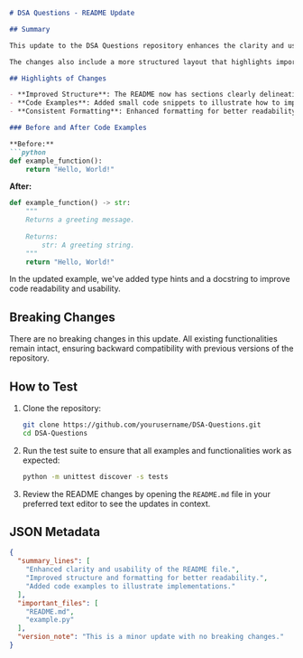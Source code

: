 ```markdown
# DSA Questions - README Update

## Summary

This update to the DSA Questions repository enhances the clarity and usability of the README file, making it easier for newcomers and contributors to understand the purpose and structure of the repository. By providing clearer sections, improved formatting, and relevant code examples, we aim to create a more engaging experience that encourages contributions and learning. 

The changes also include a more structured layout that highlights important information and guides users on how to effectively use the repository. This aligns with our goal of fostering a community around data structures and algorithms (DSA) practice.

## Highlights of Changes

- **Improved Structure**: The README now has sections clearly delineating the purpose of the repository, how to contribute, and how to test the code.
- **Code Examples**: Added small code snippets to illustrate how to implement specific data structures and algorithms.
- **Consistent Formatting**: Enhanced formatting for better readability, including bulleted lists, headers, and code blocks.

### Before and After Code Examples

**Before:**
```python
def example_function():
    return "Hello, World!"
```

**After:**
```python
def example_function() -> str:
    """
    Returns a greeting message.
    
    Returns:
        str: A greeting string.
    """
    return "Hello, World!"
```

In the updated example, we've added type hints and a docstring to improve code readability and usability.

## Breaking Changes

There are no breaking changes in this update. All existing functionalities remain intact, ensuring backward compatibility with previous versions of the repository.

## How to Test

1. Clone the repository:
   ```bash
   git clone https://github.com/yourusername/DSA-Questions.git
   cd DSA-Questions
   ```

2. Run the test suite to ensure that all examples and functionalities work as expected:
   ```bash
   python -m unittest discover -s tests
   ```

3. Review the README changes by opening the `README.md` file in your preferred text editor to see the updates in context.

## JSON Metadata
```json
{
  "summary_lines": [
    "Enhanced clarity and usability of the README file.",
    "Improved structure and formatting for better readability.",
    "Added code examples to illustrate implementations."
  ],
  "important_files": [
    "README.md",
    "example.py"
  ],
  "version_note": "This is a minor update with no breaking changes."
}
```
```